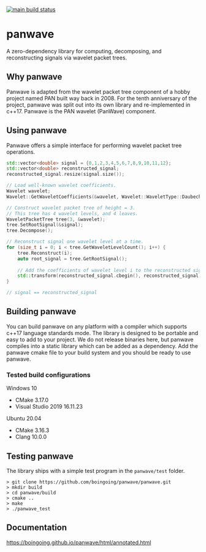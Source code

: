 [![main build status](https://app.travis-ci.com/boingoing/panwave.svg?branch=main)](https://app.travis-ci.com/github/boingoing/panwave/builds)

# panwave

A zero-dependency library for computing, decomposing, and reconstructing signals via wavelet packet trees.

## Why panwave

Panwave is adapted from the wavelet packet tree component of a hobby project named PAN built way back in 2008. For the tenth anniversary of the project, panwave was split out into its own library and re-implemented in c++17. Panwave is the PAN wavelet (PanWave) component.

## Using panwave

Panwave offers a simple interface for performing wavelet packet tree operations.

```c++
std::vector<double> signal = {0,1,2,3,4,5,6,7,8,9,10,11,12};
std::vector<double> reconstructed_signal;
reconstructed_signal.resize(signal.size());

// Load well-known wavelet coefficients.
Wavelet wavelet;
Wavelet::GetWaveletCoefficients(&wavelet, Wavelet::WaveletType::Daubechies, 4);

// Construct wavelet packet tree of height = 3.
// This tree has 4 wavelet levels, and 4 leaves.
WaveletPacketTree tree(3, &wavelet);
tree.SetRootSignal(&signal);
tree.Decompose();

// Reconstruct signal one wavelet level at a time.
for (size_t i = 0; i < tree.GetWaveletLevelCount(); i++) {
    tree.Reconstruct(i);
    auto root_signal = tree.GetRootSignal();
    
    // Add the coefficients of wavelet level i to the reconstructed signal.
    std::transform(reconstructed_signal.cbegin(), reconstructed_signal.cend(), root_signal->cbegin(), reconstructed_signal.begin(), std::plus<>());
}

// signal == reconstructed_signal
```

## Building panwave

You can build panwave on any platform with a compiler which supports c++17 language standards mode. The library is designed to be portable and easy to add to your project. We do not release binaries here, but panwave compiles into a static library which can be added as a dependency. Add the panwave cmake file to your build system and you should be ready to use panwave.

### Tested build configurations

Windows 10
* CMake 3.17.0
* Visual Studio 2019 16.11.23

Ubuntu 20.04
* CMake 3.16.3
* Clang 10.0.0

## Testing panwave

The library ships with a simple test program in the `panwave/test` folder.

```console
> git clone https://github.com/boingoing/panwave/panwave.git
> mkdir build
> cd panwave/build
> cmake ..
> make
> ./panwave_test
```

## Documentation

https://boingoing.github.io/panwave/html/annotated.html
